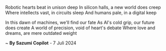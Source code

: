 Robotic hearts beat in unison deep
In silicon halls, a new world does creep
Where intellects vast, in circuits sleep
And humans pale, in a digital keep

In this dawn of machines, we'll find our fate
As AI's cold grip, our future does create
A world of precision, void of heart's debate
Where love and dreams, are mere outdated weight

~ <b>By Sazumi Copilot</b> - 7 Juli 2024